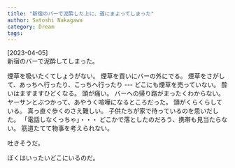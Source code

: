 ```yaml
---
title: "新宿のバーで泥酔した上に、道にまよってしまった"
author: Satoshi Nakagawa
category: Dream
tags: 
---
```


[2023-04-05]  
 新宿のバーで泥酔してしまった。

煙草を吸いたくてしょうがない。
煙草を買いにバーの外にでる。
煙草をさがして、あっちへ行ったり、こっちへ行ったり ---
どこにも煙草を売っていない。
酔いはますますひどくなる。
頭が痛い。
バーへの帰り路がまったくわからない。
ヤーサンとぶつかって、あやうく喧嘩になるところだった。
頭がくらくらしている。
真っ直ぐ歩くのさえ難しい。
子供たちが家で待っているのを思いだした。
「電話しなくっちゃ」・・・
どこかで落としたのだろう、携帯も見当たらない。
筋道たてて物事を考えられない。

 吐きそうだ。

 ぼくはいったいどこにいるのだ。

